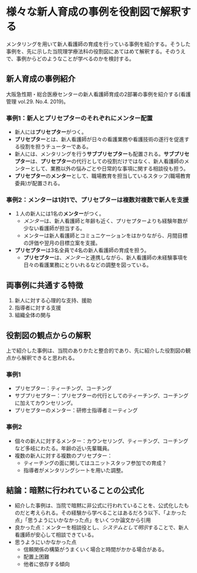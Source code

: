 # 様々な新人育成の事例を役割図で解釈する


メンタリングを用いて新人看護師の育成を行っている事例を紹介する。そうした事例を、先に示した当院理学療法科の役割図にあてはめて解釈する。そのうえで、事例からどのようなことが学べるのかを検討する。

## 新人育成の事例紹介

大阪急性期・総合医療センターの新人看護師育成の2部署の事例を紹介する(看護管理 vol.29. No.4. 2019)。

### 事例1：新人とプリセプターのそれぞれにメンター配置
* 新人には**プリセプター**がつく。
* **プリセプター**とは、新人看護師が日々の看護業務や看護技術の遂行を促進する役割を担うチューターである。
* 新人には、メンタリングを行う**サブプリセプター**も配置される。**サブプリセプター**は、**プリセプター**の代行としての役割だけではなく、新人看護師のメンターとして、業務以外の悩みごとや日常的な事項に関する相談役も担う。
* **プリセプター**の**メンター**として、職場教育を担当しているスタッフ(職場教育委員)が配置される。

### 事例2：メンターは1対1で、プリセプターは複数対複数で新人を支援
* １人の新人には1名の**メンター**がつく。
  * *メンター*は、新人看護師と年齢も近く、プリセプターよりも経験年数が少ない看護師が担当する。
  * メンターは新人看護師とコミュニケーションをはかりながら、月間目標の評価や翌月の目標立案を支援。
* **プリセプター**は3名全員で4名の新人看護師の育成を担う。
  * **プリセプター**は、*メンター*と連携しながら、新人看護師の未経験事項を日々の看護業務にとりいれるなどの調整を図っている。

## 両事例に共通する特徴
1.  新人に対する心理的な支持、援助
1.  指導者に対する支援
1.  組織全体の関与

## 役割図の観点からの解釈

上で紹介した事例は、当院のありかたと整合的であり、先に紹介した役割図の観点から解釈できると思われる。

### 事例1
* プリセプター：ティーチング、コーチング
* サブプリセプター：プリセプターの代行としてのティーチング、コーチングに加えてカウンセリング。
* プリセプターのメンター：研修士指導者ミーティング

### 事例2
* 個々の新人に対するメンター：カウンセリング、ティーチング、コーチングなど多岐にわたる。年齢の近い先輩職員。
* 複数の新人に対する複数のプリセプター：
    * ティーチングの面に関してはユニットスタッフ参加での育成？
    * 指導者がメンタリングシートを用いた調整。

## 結論：暗黙に行われていることの公式化
* 紹介した事例は、当院で暗黙に非公式に行われていることを、公式化したものだと考えられる。その経験から学べることはあるだろう以下、「よかった点」「思うようにいかなかった点」をいくつか論文から引用
* 良かった点：メンターを相談役とし、*システムとして明示*することで、新人看護師が安心して相談できている。
* 思うようにいかなかった点
    * 信頼関係の構築がうまくいく場合と時間がかかる場合がある。
    * 配置上困難
    * 他者に依存する傾向



